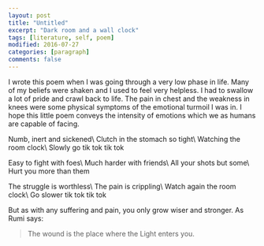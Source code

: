 ```yaml
---
layout: post
title: "Untitled"
excerpt: "Dark room and a wall clock"
tags: [literature, self, poem]
modified: 2016-07-27
categories: [paragraph]
comments: false
---
```

I wrote this poem when I was going through a very low phase in life.
Many of my beliefs were shaken and I used to feel very helpless. I had to swallow a lot of pride and crawl 
back to life. The pain in chest and the weakness in knees were some physical symptoms of the emotional turmoil I was in.
I hope this little poem conveys the intensity of emotions which we as humans are capable of facing.



Numb, inert and sickened\\
Clutch in the stomach so tight\\
Watching the room clock\\
Slowly go tik tok tik tok

Easy to fight with foes\\
Much harder with friends\\
All your shots but some\\
Hurt you more than them

The struggle is worthless\\
The pain is crippling\\
Watch again the room clock\\
Go slower tik tok tik tok

But as with any suffering and pain, you only grow wiser and stronger. As Rumi says:
>The wound is the place where the Light enters you.